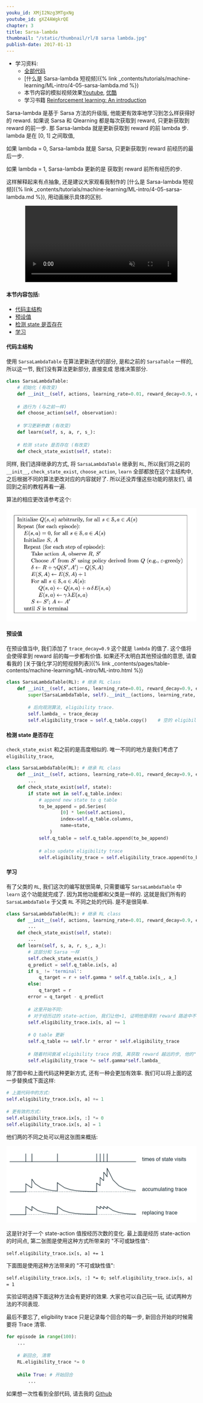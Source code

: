 ```yaml
---
youku_id: XMjI2Nzg3MTgxNg
youtube_id: gXZ4AWgkrQE
chapter: 3
title: Sarsa-lambda
thumbnail: "/static/thumbnail/rl/8 sarsa lambda.jpg"
publish-date: 2017-01-13
---
```


* 学习资料:
  * [全部代码](https://github.com/MorvanZhou/Reinforcement-learning-with-tensorflow/tree/master/contents/4_Sarsa_lambda_maze)
  * [什么是 Sarsa-lambda 短视频]({% link _contents/tutorials/machine-learning/ML-intro/4-05-sarsa-lambda.md %})
  * 本节内容的模拟视频效果[Youtube](https://www.youtube.com/watch?v=0-odgVLZ5EQ&index=3&list=PLXO45tsB95cLYyEsEylpPvTY-8ErPt2O_), [优酷](http://v.youku.com/v_show/id_XMTg3NTI2NzcyOA==.html)
  * 学习书籍 [Reinforcement learning: An introduction](http://ufal.mff.cuni.cz/~straka/courses/npfl114/2016/sutton-bookdraft2016sep.pdf)

Sarsa-lambda 是基于 Sarsa 方法的升级版, 他能更有效率地学习到怎么样获得好的 reward.
如果说 Sarsa 和 Qlearning 都是每次获取到 reward, 只更新获取到 reward 的前一步.
那 Sarsa-lambda 就是更新获取到 reward 的前 lambda 步. lambda 是在 [0, 1] 之间取值,

如果 lambda = 0, Sarsa-lambda 就是 Sarsa, 只更新获取到 reward 前经历的最后一步.

如果 lambda = 1, Sarsa-lambda 更新的是 获取到 reward 前所有经历的步.

这样解释起来有点抽象, 还是建议大家观看我制作的 [什么是 Sarsa-lambda 短视频]({% link _contents/tutorials/machine-learning/ML-intro/4-05-sarsa-lambda.md %}), 用动画展示具体的区别.

<div align="center">
<video width="80%" controls loop autoplay muted>
  <source src="/static/results/rl/maze sarsa_lambda.mp4" type="video/mp4">
  Your browser does not support HTML5 video.
</video>
</div>

#### 本节内容包括:

* [代码主结构](#main-structure)
* [预设值](#setting)
* [检测 state 是否存在](#check)
* [学习](#learn)


<h4 class="tut-h4-pad" id="main-structure">代码主结构</h4>

使用 `SarsaLambdaTable` 在算法更新迭代的部分, 是和之前的 `SarsaTable` 一样的, 所以这一节, 我们没有算法更新部分, 直接变成 思维决策部分.

```python
class SarsaLambdaTable:
    # 初始化 (有改变)
    def __init__(self, actions, learning_rate=0.01, reward_decay=0.9, e_greedy=0.9, trace_decay=0.9):

    # 选行为 (与之前一样)
    def choose_action(self, observation):

    # 学习更新参数 (有改变)
    def learn(self, s, a, r, s_):

    # 检测 state 是否存在 (有改变)
    def check_state_exist(self, state):
```

同样, 我们选择继承的方式, 将 `SarsaLambdaTable` 继承到 `RL`,
所以我们将之前的 `__init__`, `check_state_exist`, `choose_action`, `learn` 全部都放在这个主结构中, 之后根据不同的算法更改对应的内容就好了.
所以还没弄懂这些功能的朋友们, 请回到之前的教程再看一遍.

算法的相应更改请参考这个:

<img class="course-image" src="/static/results/rl/3-3-1.png">


<h4 class="tut-h4-pad" id="setting">预设值</h4>

在预设值当中, 我们添加了 `trace_decay=0.9` 这个就是 `lambda` 的值了. 这个值将会使得拿到 reward 前的每一步都有价值.
如果还不太明白其他预设值的意思, 请查看我的 [关于强化学习的短视频列表]({% link _contents/pages/table-contents/machine-learning/ML-intro/ML-intro.html %})

```python
class SarsaLambdaTable(RL): # 继承 RL class
    def __init__(self, actions, learning_rate=0.01, reward_decay=0.9, e_greedy=0.9, trace_decay=0.9):
        super(SarsaLambdaTable, self).__init__(actions, learning_rate, reward_decay, e_greedy)

        # 后向观测算法, eligibility trace.
        self.lambda_ = trace_decay
        self.eligibility_trace = self.q_table.copy()    # 空的 eligibility trace 表
```

<h4 class="tut-h4-pad" id="check">检测 state 是否存在</h4>

`check_state_exist` 和之前的是高度相似的. 唯一不同的地方是我们考虑了 `eligibility_trace`,

```python
class SarsaLambdaTable(RL): # 继承 RL class
    def __init__(self, actions, learning_rate=0.01, reward_decay=0.9, e_greedy=0.9, trace_decay=0.9):
        ...
    def check_state_exist(self, state):
        if state not in self.q_table.index:
            # append new state to q table
            to_be_append = pd.Series(
                    [0] * len(self.actions),
                    index=self.q_table.columns,
                    name=state,
                )
            self.q_table = self.q_table.append(to_be_append)

            # also update eligibility trace
            self.eligibility_trace = self.eligibility_trace.append(to_be_append)
```

<h4 class="tut-h4-pad" id="learn">学习</h4>

有了父类的 `RL`, 我们这次的编写就很简单, 只需要编写 `SarsaLambdaTable` 中 `learn` 这个功能就完成了. 因为其他功能都和父类是一样的.
这就是我们所有的 `SarsaLambdaTable` 于父类 `RL` 不同之处的代码. 是不是很简单.

```python
class SarsaLambdaTable(RL): # 继承 RL class
    def __init__(self, actions, learning_rate=0.01, reward_decay=0.9, e_greedy=0.9, trace_decay=0.9):
        ...
    def check_state_exist(self, state):
        ...
    def learn(self, s, a, r, s_, a_):
        # 这部分和 Sarsa 一样
        self.check_state_exist(s_)
        q_predict = self.q_table.ix[s, a]
        if s_ != 'terminal':
            q_target = r + self.gamma * self.q_table.ix[s_, a_]
        else:
            q_target = r
        error = q_target - q_predict

        # 这里开始不同:
        # 对于经历过的 state-action, 我们让他+1, 证明他是得到 reward 路途中不可或缺的一环
        self.eligibility_trace.ix[s, a] += 1

        # Q table 更新
        self.q_table += self.lr * error * self.eligibility_trace

        # 随着时间衰减 eligibility trace 的值, 离获取 reward 越远的步, 他的"不可或缺性"越小
        self.eligibility_trace *= self.gamma*self.lambda_
```

除了图中和上面代码这种更新方式, 还有一种会更加有效率. 我们可以将上面的这一步替换成下面这样:

```python
# 上面代码中的方式:
self.eligibility_trace.ix[s, a] += 1

# 更有效的方式:
self.eligibility_trace.ix[s, :] *= 0
self.eligibility_trace.ix[s, a] = 1
```

他们两的不同之处可以用这张图来概括:

<img class="course-image" src="/static/results/rl/3-3-2.png">

这是针对于一个 state-action 值按经历次数的变化.
最上面是经历 state-action 的时间点, 第二张图是使用这种方式所带来的 "不可或缺性值":

`self.eligibility_trace.ix[s, a] += 1`

下面图是使用这种方法带来的 "不可或缺性值":

`self.eligibility_trace.ix[s, :] *= 0; self.eligibility_trace.ix[s, a] = 1`

实验证明选择下面这种方法会有更好的效果. 大家也可以自己玩一玩, 试试两种方法的不同表现.

最后不要忘了, eligibility trace 只是记录每个回合的每一步, 新回合开始的时候需要将 Trace 清零.

```python
for episode in range(100):
    ...

    # 新回合, 清零
    RL.eligibility_trace *= 0

    while True: # 开始回合
        ...
```

如果想一次性看到全部代码, 请去我的 [Github](https://github.com/MorvanZhou/Reinforcement-learning-with-tensorflow/tree/master/contents/4_Sarsa_lambda_maze)


